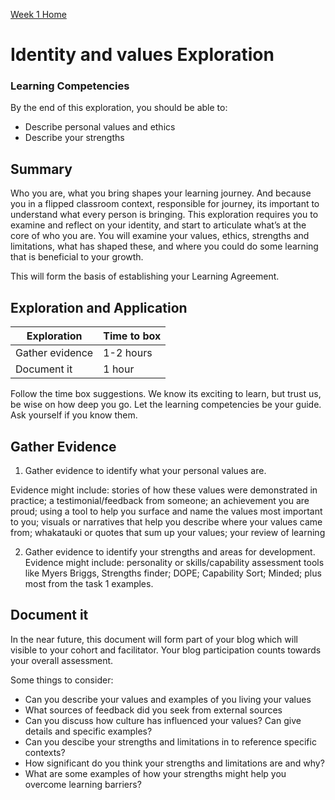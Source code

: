 [Week 1 Home](README.md)

# Identity and values Exploration 

### Learning Competencies
By the end of this exploration, you should be able to:
- Describe personal values and ethics 
- Describe your strengths 
 

## Summary
Who you are, what you bring shapes your learning journey. And because you in a flipped classroom context, responsible for journey, its important to understand what every person is bringing. This exploration requires you to examine and reflect on your identity, and start to articulate what’s at the core of who you are. You will examine your values, ethics, strengths and limitations, what has shaped these, and where you could do some learning that is beneficial to your growth. 

This will form the basis of establishing your Learning Agreement. 


## Exploration and Application

Exploration | Time to box |
------------|----------|
Gather evidence | 1-2 hours
Document it  | 1 hour |


Follow the time box suggestions. We know its exciting to learn, but trust us, be wise on how deep you go. Let the learning competencies be your guide. Ask yourself if you know them.


## Gather Evidence 
1. Gather evidence to identify what your personal values are.

Evidence might include: stories of how these values were demonstrated in practice; a testimonial/feedback from someone; an achievement you are proud; using a tool to help you surface and name the values most important to you; visuals or narratives that help you describe where your values came from; whakatauki or quotes that sum up your values; your review of learning

2. Gather evidence to identify your strengths and areas for development.
Evidence might include: personality or skills/capability assessment tools like Myers Briggs, Strengths finder; DOPE; Capability Sort; Minded; plus most from the task 1 examples.


## Document it 
In the near future, this document will form part of your blog which will visible to your cohort and facilitator. Your blog participation counts towards your overall assessment.  

Some things to consider:  
- Can you describe your values and examples of you living your values 
- What sources of feedback did you seek from external sources
- Can you discuss how culture has influenced your values? Can give details and specific examples?  
- Can you descibe your strengths and limitations in to reference specific contexts?  
- How significant do you think your strengths and limitations are and why?  
- What are some examples of how your strengths might help you overcome learning barriers?   
